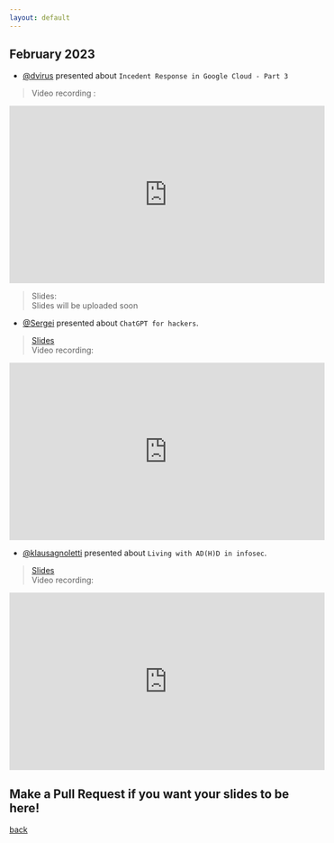 ```yaml
---
layout: default
---
```


## February 2023

- [@dvirus](https://twitter.com/dvirus) presented about `Incedent Response in Google Cloud - Part 3`  
> Video recording :  
<iframe width="560" height="315" src="https://www.youtube-nocookie.com/embed/XVRFhjOBL6U" title="YouTube video player" frameborder="0" allow="accelerometer; autoplay; clipboard-write; encrypted-media; gyroscope; picture-in-picture; web-share" allowfullscreen></iframe> 

> Slides:  
Slides will be uploaded soon

- [@Sergei](https://www.linkedin.com/in/sergei-zaiats/) presented about `ChatGPT for hackers`.
> [Slides](https://docs.google.com/presentation/d/1Qbf4eAqTFJ1_957AVAQwquw8m4y3j7mI7fa5WdsAmno/edit?usp=sharing)  
> Video recording:  
<iframe width="560" height="315" src="https://www.youtube-nocookie.com/embed/5csqNLb_7MA" title="YouTube video player" frameborder="0" allow="accelerometer; autoplay; clipboard-write; encrypted-media; gyroscope; picture-in-picture; web-share" allowfullscreen></iframe>

- [@klausagnoletti](https://www.linkedin.com/in/agnoletti/) presented about `Living with AD(H)D in infosec`.
> [Slides](https://docs.google.com/presentation/d/1Isqa9KipMgs9LpBwZINMun3DinHsO_JvJ65Cqfo82VU/edit?usp=sharing)  
> Video recording:  
<iframe width="560" height="315" src="https://www.youtube-nocookie.com/embed/AEOCUZW5Rok" title="YouTube video player" frameborder="0" allow="accelerometer; autoplay; clipboard-write; encrypted-media; gyroscope; picture-in-picture; web-share" allowfullscreen></iframe>


## Make a Pull Request if you want your slides to be here!

[back](/)

